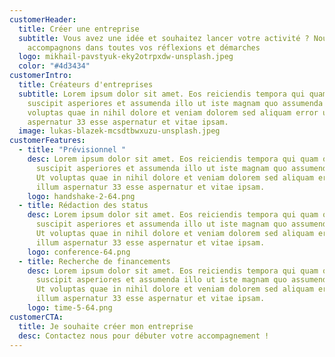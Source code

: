 ```yaml
---
customerHeader:
  title: Créer une entreprise
  subtitle: Vous avez une idée et souhaitez lancer votre activité ? Nous vous
    accompagnons dans toutes vos réflexions et démarches
  logo: mikhail-pavstyuk-eky2otrpxdw-unsplash.jpeg
  color: "#4d3434"
customerIntro:
  title: Créateurs d'entreprises
  subtitle: Lorem ipsum dolor sit amet. Eos reiciendis tempora qui quam quas aut
    suscipit asperiores et assumenda illo ut iste magnam quo assumenda ullam. Ut
    voluptas quae in nihil dolore et veniam dolorem sed aliquam error ut illum
    aspernatur 33 esse aspernatur et vitae ipsam.
  image: lukas-blazek-mcsdtbwxuzu-unsplash.jpeg
customerFeatures:
  - title: "Prévisionnel "
    desc: Lorem ipsum dolor sit amet. Eos reiciendis tempora qui quam quas aut
      suscipit asperiores et assumenda illo ut iste magnam quo assumenda ullam.
      Ut voluptas quae in nihil dolore et veniam dolorem sed aliquam error ut
      illum aspernatur 33 esse aspernatur et vitae ipsam.
    logo: handshake-2-64.png
  - title: Rédaction des status
    desc: Lorem ipsum dolor sit amet. Eos reiciendis tempora qui quam quas aut
      suscipit asperiores et assumenda illo ut iste magnam quo assumenda ullam.
      Ut voluptas quae in nihil dolore et veniam dolorem sed aliquam error ut
      illum aspernatur 33 esse aspernatur et vitae ipsam.
    logo: conference-64.png
  - title: Recherche de financements
    desc: Lorem ipsum dolor sit amet. Eos reiciendis tempora qui quam quas aut
      suscipit asperiores et assumenda illo ut iste magnam quo assumenda ullam.
      Ut voluptas quae in nihil dolore et veniam dolorem sed aliquam error ut
      illum aspernatur 33 esse aspernatur et vitae ipsam.
    logo: time-5-64.png
customerCTA:
  title: Je souhaite créer mon entreprise
  desc: Contactez nous pour débuter votre accompagnement !
---
```

